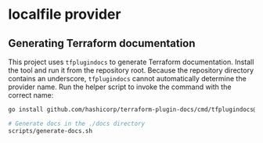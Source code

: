 # localfile provider

## Generating Terraform documentation

This project uses `tfplugindocs` to generate Terraform documentation.
Install the tool and run it from the repository root.
Because the repository directory contains an underscore, `tfplugindocs`
cannot automatically determine the provider name. Run the helper script to
invoke the command with the correct name:

```bash
go install github.com/hashicorp/terraform-plugin-docs/cmd/tfplugindocs@latest

# Generate docs in the ./docs directory
scripts/generate-docs.sh
```

